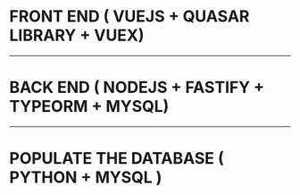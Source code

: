 # FRONT END ( VUEJS + QUASAR LIBRARY + VUEX)
___
# BACK END ( NODEJS + FASTIFY + TYPEORM + MYSQL)
___
# POPULATE THE DATABASE ( PYTHON + MYSQL )
